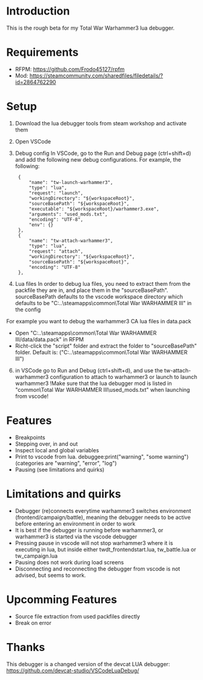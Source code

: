 # Introduction
This is the rough beta for my Total War Warhammer3 lua debugger. 

# Requirements
- RFPM: https://github.com/Frodo45127/rpfm
- Mod: https://steamcommunity.com/sharedfiles/filedetails/?id=2864762290

# Setup
1. Download the lua debugger tools from steam workshop and activate them

2. Open VSCode

3. Debug config
In VSCode, go to the Run and Debug page (ctrl+shift+d) and add the following new debug configurations. For example, the following:

        {
            "name": "tw-launch-warhammer3",
            "type": "lua",
            "request": "launch",
            "workingDirectory": "${workspaceRoot}",
            "sourceBasePath": "${workspaceRoot}",
            "executable": "${workspaceRoot}/warhammer3.exe",
            "arguments": "used_mods.txt",
            "encoding": "UTF-8",
            "env": {}
        },
        {
            "name": "tw-attach-warhammer3",
            "type": "lua",
            "request": "attach",
            "workingDirectory": "${workspaceRoot}",
            "sourceBasePath": "${workspaceRoot}",
            "encoding": "UTF-8"
        },

4. Lua files
In order to debug lua files, you need to extract them from the packfile they are in, and place them in the "sourceBasePath". 
sourceBasePath defaults to the vscode workspace directory which defaults to be "C:\..\steamapps\common\Total War WARHAMMER III" in the config

For example you want to debug the warhammer3 CA lua files in data.pack
- Open "C:\..\steamapps\common\Total War WARHAMMER III/data/data.pack" in RFPM
- Richt-click the "script" folder and extract the folder to "sourceBasePath" folder. Default is: ("C:\..\steamapps\common\Total War WARHAMMER III\")

6. in VSCode go to Run and Debug (ctrl+shift+d), and use the tw-attach-warhammer3 configuration to attach to warhammer3 or launch to launch warhammer3
!Make sure that the lua debugger mod is listed in "common\Total War WARHAMMER III\used_mods.txt" when launching from vscode!

# Features
- Breakpoints
- Stepping over, in and out
- Inspect local and global variables
- Print to vscode from lua.   debuggee:print("warning", "some warning")    (categories are "warning", "error", "log")
- Pausing (see limitations and quirks)

# Limitations and quirks
- Debugger (re)connects everytime warhammer3 switches environment (frontend/campaign/battle), meaning the debugger needs to be active before entering an environment in order to work
- It is best if the debugger is running before warhammer3, or warhammer3 is started via the vscode debugger
- Pressing pause in vscode will not stop warhammer3 where it is executing in lua, but inside either twdt_frontendstart.lua, tw_battle.lua or tw_campaign.lua
- Pausing does not work during load screens
- Disconnecting and reconnecting the debugger from vscode is not advised, but seems to work. 

# Upcomming Features
- Source file extraction from used packfiles directly
- Break on error

# Thanks
This debugger is a changed version of the devcat LUA debugger:
https://github.com/devcat-studio/VSCodeLuaDebug/

